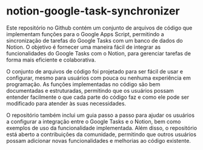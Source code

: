 # notion-google-task-synchronizer

Este repositório no Github contém um conjunto de arquivos de código que implementam funções para o Google Apps Script, permitindo a sincronização de tarefas do Google Tasks com um banco de dados do Notion. O objetivo é fornecer uma maneira fácil de integrar as funcionalidades do Google Tasks com o Notion, para gerenciar tarefas de forma mais eficiente e colaborativa.

O conjunto de arquivos de código foi projetado para ser fácil de usar e configurar, mesmo para usuários com pouca ou nenhuma experiência em programação. As funções implementadas no código são bem documentadas e estruturadas, permitindo que os usuários possam entender facilmente o que cada parte do código faz e como ele pode ser modificado para atender às suas necessidades.

O repositório também inclui um guia passo a passo para ajudar os usuários a configurar a integração entre o Google Tasks e o Notion, bem como exemplos de uso da funcionalidade implementada. Além disso, o repositório está aberto a contribuições da comunidade, permitindo que outros usuários possam adicionar novas funcionalidades e melhorias ao código existente.
